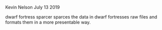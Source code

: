 Kevin Nelson July 13 2019 

dwarf fortress sparcer sparces the data in dwarf fortresses raw files and formats them in a more
presentable way.

